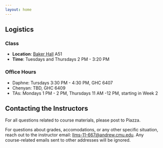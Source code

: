 ```yaml
---
layout: home
---
```


## Logistics

### Class
* **Location**: [Baker Hall](https://www.cmu.edu/finance/property-space/floorplan-room/acad-admin/BPH/index.html) A51
* **Time**: Tuesdays and Thursdays 2 PM - 3:20 PM

### Office Hours

* Daphne: Tursdays 3:30 PM - 4:30 PM, GHC 6407
* Chenyan: TBD, GHC 6409
* TAs: Mondays 1 PM - 2 PM, Thursdays 11 AM -12 PM, starting in Week 2

## Contacting the Instructors

For all questions related to course materials, please post to Piazza.

For questions about grades, accomodations, or any other specific situation, reach out to the instructor email: llms-11-667@andrew.cmu.edu. Any course-related emails sent to other addresses will be ignored.
